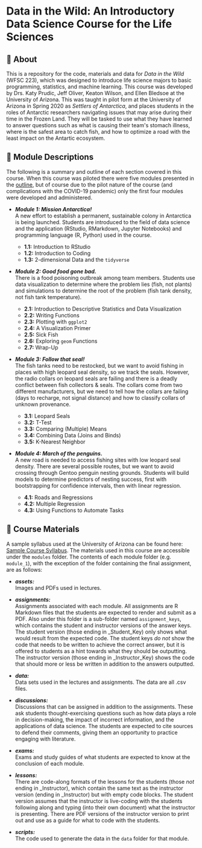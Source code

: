 # Data in the Wild: An Introductory Data Science Course for the Life Sciences

## 🐧 About
This is a repository for the code, materials and data for *Data in the Wild* (WFSC 223), which was designed to introduce life science majors to basic programming, statistics, and machine learning. This course was developed by Drs. Katy Prudic, Jeff Oliver, Keaton Wilson, and Ellen Bledsoe at the University of Arizona. This was taught in pilot form at the University of Arizona in Spring 2020 as *Settlers of Antarctica*, and places students in the roles of Antarctic researchers navigating issues that may arise during their time in the Frozen Land. They will be tasked to use what they have learned to answer questions such as what is causing their team's stomach illness, where is the safest area to catch fish, and how to optimize a road with the least impact on the Antartic ecosystem.

## 🦭 Module Descriptions

The following is a summary and outline of each section covered in this course. When this course was piloted there were five modules presented in the [outline](https://docs.google.com/document/d/1g7sM4RWGn4EkhDRX9qXeeAMLkvbZGqJWIfAlDpMPYHM/edit?usp=sharing), but of course due to the pilot nature of the course (and complications with the COVID-19 pandemic) only the first four modules were developed and administered.

- _**Module 1: Mission Antarctica!**_ <br /> A new effort to establish a permanent, sustainable colony in Antarctica is being launched. Students are introduced to the field of data science and the application (RStudio, RMarkdown, Jupyter Notebooks) and programming language (R, Python) used in the course.
  - **1.1:** Introduction to RStudio
  - **1.2:** Introduction to Coding
  - **1.3:** 2-dimensional Data and the `tidyverse` 

- _**Module 2: Good food gone bad.**_ <br /> There is a food poisoning outbreak among team members. Students use data visualization to determine where the problem lies (fish, not plants) and simulations to determine the root of the problem (fish tank density, not fish tank temperature).
  - **2.1:** Introduction to Descriptive Statistics and Data Visualization
  - **2.2:** Writing Functions
  - **2.3:** Plotting with `ggplot2`
  - **2.4:** A Visualization Primer
  - **2.5:** Sick Fish
  - **2.6:** Exploring `geom` Functions
  - **2.7:** Wrap-Up

- _**Module 3: Follow that seal!**_ <br /> The fish tanks need to be restocked, but we want to avoid fishing in places with high leopard seal density, so we track the seals. However, the radio collars on leopard seals are failing and there is a deadly conflict between fish collectors & seals. The collars come from two different manufacturers, but we need to tell how the collars are failing (days to recharge, not signal distance) and how to classify collars of unknown provenance.
  - **3.1:** Leopard Seals
  - **3.2:** T-Test
  - **3.3:** Comparing (Multiple) Means
  - **3.4:** Combining Data (Joins and Binds)
  - **3.5:** K-Nearest Neighbor

- _**Module 4: March of the penguins.**_ <br /> A new road is needed to access fishing sites with low leopard seal density. There are several possible routes, but we want to avoid crossing through Gentoo penguin nesting grounds. Students will build models to determine predictors of nesting success, first with bootstrapping for confidence intervals, then with linear regression.
  - **4.1:** Roads and Regressions
  - **4.2:** Multiple Regression
  - **4.3:** Using Functions to Automate Tasks

## 🌾 Course Materials

A sample syllabus used at the University of Arizona can be found here: [Sample Course Syllabus](https://docs.google.com/document/d/1zXAlG_WbsjshQSXssWDPeRpqy8q_uNjOIe1WLTPPJBk/edit?usp=sharing). The materials used in this course are accessible under the `modules` folder. The contents of each module folder (e.g. `module_1`), with the exception of the folder containing the final assignment, are as follows:

- _**assets:**_ <br /> Images and PDFs used in lectures.

- _**assignments:**_ <br /> Assignments associated with each module. All assignments are R Markdown files that the students are expected to render and submit as a PDF. Also under this folder is a sub-folder named `assignment_keys`, which contains the student and instructor versions of the answer keys. The student version (those ending in _Student_Key) only shows what would result from the expected code. The student keys _do not_ show the code that needs to be written to achieve the correct answer, but it is offered to students as a hint towards what they should be outputting. The instructor version (those ending in _Instructor_Key) shows the code that should more or less be written in addition to the answers outputted.

- _**data:**_ <br /> Data sets used in the lectures and assignments. The data are all .csv files.

- _**discussions:**_ <br /> Discussions that can be assigned in addition to the assignments. These ask students thought-exercising questions such as how data plays a role in decision-making, the impact of incorrect information, and the applications of data science. The students are expected to cite sources to defend their comments, giving them an opportunity to practice engaging with literature.
 
- _**exams:**_ <br /> Exams and study guides of what students are expected to know at the conclusion of each module.

- _**lessons:**_ <br /> There are code-along formats of the lessons for the students (those _not_ ending in _Instructor), which contain the same text as the instructor version (ending in _Instructor) but with empty code blocks. The student version assumes that the instructor is live-coding with the students following along and typing (into their own document) what the instructor is presenting. There are PDF versions of the instructor version to print out and use as a guide for what to code with the students.

- _**scripts:**_ <br /> The code used to generate the data in the `data` folder for that module.

